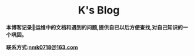 <h1 align="center">K's Blog</h1>

**本博客记录📝运维中的文档和遇到的问题,提供自已以后方便查找,对自己知识的一个巩固。**

**联系方式:nmk0718@163.com**

